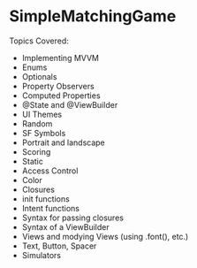 # SimpleMatchingGame

Topics Covered:
- Implementing MVVM
- Enums
- Optionals
- Property Observers
- Computed Properties
- @State and @ViewBuilder
- UI Themes
- Random
- SF Symbols
- Portrait and landscape
- Scoring
- Static
- Access Control
- Color
- Closures
- init functions
- Intent functions
- Syntax for passing closures
- Syntax of a ViewBuilder
- Views and modying Views (using .font(), etc.)
- Text, Button, Spacer
- Simulators
